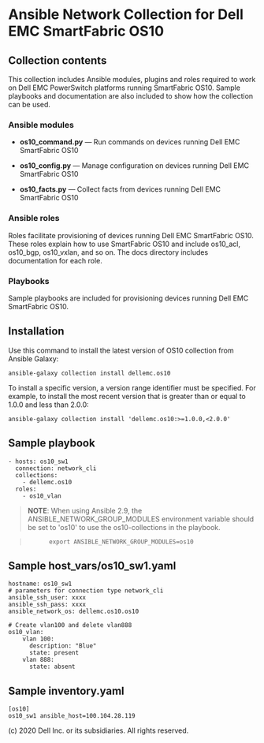 # Ansible Network Collection for Dell EMC SmartFabric OS10

## Collection contents
This collection includes Ansible modules, plugins and roles required to work on Dell EMC PowerSwitch platforms running SmartFabric OS10. Sample playbooks and documentation are also included to show how the collection can be used.

### Ansible modules

- **os10_command.py** — Run commands on devices running Dell EMC SmartFabric OS10

- **os10_config.py** — Manage configuration on devices running Dell EMC SmartFabric OS10
  
- **os10_facts.py** — Collect facts from devices running Dell EMC SmartFabric OS10

### Ansible roles
Roles facilitate provisioning of devices running Dell EMC SmartFabric OS10. These roles explain how to use SmartFabric OS10 and include os10_acl, os10_bgp, os10_vxlan, and so on. The docs directory includes documentation for each role.

### Playbooks
Sample playbooks are included for provisioning devices running Dell EMC SmartFabric OS10.

## Installation
Use this command to install the latest version of OS10 collection from Ansible Galaxy:

    ansible-galaxy collection install dellemc.os10

To install a specific version, a version range identifier must be specified. For example, to install the most recent version that is greater than or equal to 1.0.0 and less than 2.0.0:

    ansible-galaxy collection install 'dellemc.os10:>=1.0.0,<2.0.0'

## Sample playbook

    - hosts: os10_sw1
      connection: network_cli
      collections:
        - dellemc.os10
      roles:
        - os10_vlan

> **NOTE**: When using Ansible 2.9, the ANSIBLE_NETWORK_GROUP_MODULES environment variable should be set to 'os10' to use the os10-collections in the playbook.

>           export ANSIBLE_NETWORK_GROUP_MODULES=os10

## Sample host_vars/os10_sw1.yaml

    hostname: os10_sw1
    # parameters for connection type network_cli
    ansible_ssh_user: xxxx
    ansible_ssh_pass: xxxx
    ansible_network_os: dellemc.os10.os10

    # Create vlan100 and delete vlan888
    os10_vlan:
        vlan 100:
          description: "Blue"
          state: present
        vlan 888:
          state: absent

## Sample inventory.yaml

    [os10]
    os10_sw1 ansible_host=100.104.28.119


(c) 2020 Dell Inc. or its subsidiaries. All rights reserved.
